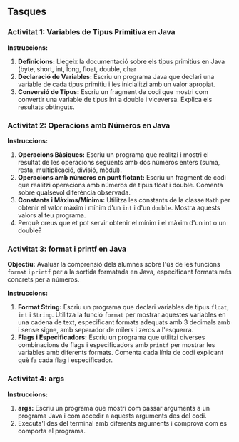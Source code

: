 ## Tasques

### Activitat 1: Variables de Tipus Primitiva en Java

**Instruccions:**
1. **Definicions:** Llegeix la documentació sobre els tipus primitius en Java (byte, short, int, long, float, double, char
2. **Declaració de Variables:** Escriu un programa Java que declari una variable de cada tipus primitiu i les inicialitzi amb un valor apropiat.
3. **Conversió de Tipus:** Escriu un fragment de codi que mostri com convertir una variable de tipus int a double i viceversa. Explica els resultats obtinguts.

### Activitat 2: Operacions amb Números en Java

**Instruccions:**
1. **Operacions Bàsiques:** Escriu un programa que realitzi i mostri el resultat de les operacions següents amb dos números enters (suma, resta, multiplicació, divisió, mòdul).
2. **Operacions amb números en punt flotant:** Escriu un fragment de codi que realitzi operacions amb números de tipus float i double. Comenta sobre qualsevol diferència observada.
3. **Constants i Màxims/Mínims:** Utilitza les constants de la classe `Math` per obtenir el valor màxim i mínim d'un `int` i d'un `double`. Mostra aquests valors al teu programa.
4. Perquè creus que et pot servir obtenir el mínim i el màxim d'un int o un double?

### Activitat 3: format i printf en Java

**Objectiu:** Avaluar la comprensió dels alumnes sobre l'ús de les funcions `format` i `printf` per a la sortida formatada en Java, especificant formats més concrets per a números.

**Instruccions:**
1. **Format String:** Escriu un programa que declari variables de tipus `float`, `int` i `String`. Utilitza la funció `format` per mostrar aquestes variables en una cadena de text,
   especificant formats adequats amb 3 decimals amb i sense signe, amb separador de milers i zeros a l'esquerra.
2. **Flags i Especificadors:** Escriu un programa que utilitzi diverses combinacions de flags i especificadors amb `printf` per mostrar les variables amb diferents formats. Comenta cada línia de codi explicant què fa cada flag i especificador.


### Activitat 4: args

**Instruccions:**
1. **args:** Escriu un programa que mostri com passar arguments a un programa Java i com accedir a aquests arguments des del codi.
2. Executa'l des del terminal amb diferents arguments i comprova com es comporta el programa.
